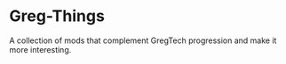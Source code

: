 # Greg-Things
A collection of mods that complement GregTech progression and make it more interesting.
